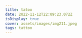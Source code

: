 ```yaml
---
title: tatoo
date: 2022-11-12T22:09:23.072Z
isDisplay: true
cover: assets/images/img211.jpeg
tags: tattoo
---
```

